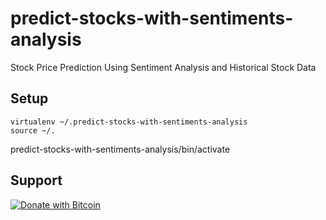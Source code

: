# predict-stocks-with-sentiments-analysis
Stock Price Prediction Using Sentiment Analysis and Historical Stock Data

## Setup

```
virtualenv ~/.predict-stocks-with-sentiments-analysis
source ~/.
```
predict-stocks-with-sentiments-analysis/bin/activate

## Support

[![Donate with Bitcoin](https://en.cryptobadges.io/badge/big/3C5cQVowzoJPDGL6B2fKPP1Tyy3wjqxitp)](https://en.cryptobadges.io/donate/3C5cQVowzoJPDGL6B2fKPP1Tyy3wjqxitp)

